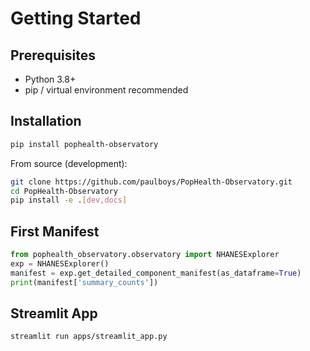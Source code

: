 # Getting Started

## Prerequisites
- Python 3.8+
- pip / virtual environment recommended

## Installation
```bash
pip install pophealth-observatory
```

From source (development):
```bash
git clone https://github.com/paulboys/PopHealth-Observatory.git
cd PopHealth-Observatory
pip install -e .[dev,docs]
```

## First Manifest
```python
from pophealth_observatory.observatory import NHANESExplorer
exp = NHANESExplorer()
manifest = exp.get_detailed_component_manifest(as_dataframe=True)
print(manifest['summary_counts'])
```

## Streamlit App
```bash
streamlit run apps/streamlit_app.py
```
